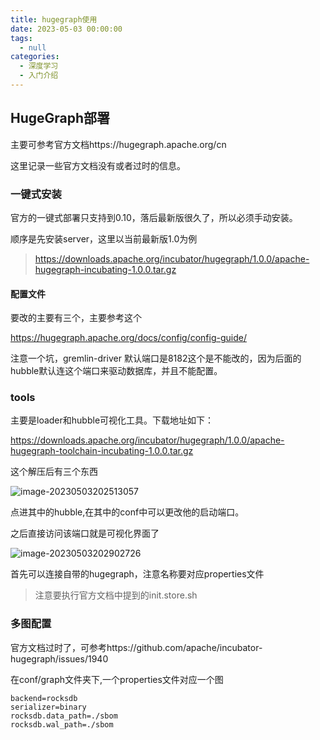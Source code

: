 ```yaml
---
title: hugegraph使用
date: 2023-05-03 00:00:00
tags: 
  - null
categories: 
  - 深度学习
  - 入门介绍
---
```


## HugeGraph部署

主要可参考官方文档https://hugegraph.apache.org/cn

这里记录一些官方文档没有或者过时的信息。

### 一键式安装

官方的一键式部署只支持到0.10，落后最新版很久了，所以必须手动安装。

顺序是先安装server，这里以当前最新版1.0为例

>https://downloads.apache.org/incubator/hugegraph/1.0.0/apache-hugegraph-incubating-1.0.0.tar.gz

#### 配置文件

要改的主要有三个，主要参考这个

https://hugegraph.apache.org/docs/config/config-guide/

注意一个坑，gremlin-driver 默认端口是8182这个是不能改的，因为后面的hubble默认连这个端口来驱动数据库，并且不能配置。

### tools

主要是loader和hubble可视化工具。下载地址如下：

https://downloads.apache.org/incubator/hugegraph/1.0.0/apache-hugegraph-toolchain-incubating-1.0.0.tar.gz

这个解压后有三个东西

![image-20230503202513057](https://typora-1309665611.cos.ap-nanjing.myqcloud.com/typora/image-20230503202513057.png)

点进其中的hubble,在其中的conf中可以更改他的启动端口。

之后直接访问该端口就是可视化界面了

![image-20230503202902726](https://typora-1309665611.cos.ap-nanjing.myqcloud.com/typora/image-20230503202902726.png)

首先可以连接自带的hugegraph，注意名称要对应properties文件

> 注意要执行官方文档中提到的init.store.sh

### 多图配置

官方文档过时了，可参考https://github.com/apache/incubator-hugegraph/issues/1940

在conf/graph文件夹下,一个properties文件对应一个图

~~~properties
backend=rocksdb
serializer=binary
rocksdb.data_path=./sbom
rocksdb.wal_path=./sbom
~~~


